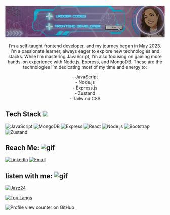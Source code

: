 ![Banner](https://github.com/uroobaCodes/uroobaCodes/blob/main/github%20banner.png)
<p align="center">
  I’m a self-taught frontend developer, and my journey began in May 2023. I’m a passionate learner, always eager to explore new technologies and stacks. While I’m mastering JavaScript, I’m also focusing on gaining more hands-on experience with Node.js, Express, and MongoDB. These are the technologies I’m dedicating most of my time and energy to:
</p>

<p align="center">
  - JavaScript<br>
  - Node.js<br>
  - Express.js<br>
  - Zustand<br>
  - Tailwind CSS
</p>


## Tech Stack <img src="https://media3.giphy.com/media/v1.Y2lkPTc5MGI3NjExeHo2bGc1b2E2bHh2eDV2eXhjZnhlc2ltMjZmcW91dTBlankwcXRtMiZlcD12MV9pbnRlcm5hbF9naWZfYnlfaWQmY3Q9Zw/ZgTR3UQ9XAWDvqy9jv/giphy.gif" width="70" /> 
![JavaScript](https://img.shields.io/badge/JavaScript-F7DF1E?style=for-the-badge&logo=javascript&logoColor=black)
![MongoDB](https://img.shields.io/badge/MongoDB-47A248?style=for-the-badge&logo=mongodb&logoColor=white)
![Express](https://img.shields.io/badge/Express.js-000000?style=for-the-badge&logo=express&logoColor=white)
![React](https://img.shields.io/badge/React-61DAFB?style=for-the-badge&logo=react&logoColor=black)
![Node.js](https://img.shields.io/badge/Node.js-339933?style=for-the-badge&logo=node.js&logoColor=white)
![Bootstrap](https://img.shields.io/badge/Bootstrap-7952B3?style=for-the-badge&logo=bootstrap&logoColor=white)
![Zustand](https://img.shields.io/badge/Zustand-3F3F3F?style=for-the-badge&logo=zustand&logoColor=white)

## Reach Me: <img src="https://media3.giphy.com/media/v1.Y2lkPTc5MGI3NjExcHJqaGxzZ3RsYmFkZzMwc3BrYmR4MWZxb3NibmIxNWRkYWE5M3MzZCZlcD12MV9pbnRlcm5hbF9naWZfYnlfaWQmY3Q9Zw/woJowrm6ZApWQnFzFS/giphy.gif" alt="gif" width="60" />
[![LinkedIn](https://img.shields.io/badge/LinkedIn-0A66C2?style=flat&logo=linkedin&logoColor=white)](https://www.linkedin.com/in/uroobacodes/)
[![Email](https://img.shields.io/badge/Email-D14836?style=flat&logo=gmail&logoColor=white)](mailto:urooba.codes@gmail.com)

## listen with me:  <img src="https://media2.giphy.com/media/v1.Y2lkPTc5MGI3NjExMWkzYmQxeHo2bzVoNWpvcXBycnEyODA3ZXAwaWtnd2tiMDJ4djJzYyZlcD12MV9pbnRlcm5hbF9naWZfYnlfaWQmY3Q9Zw/ujx5mh3uzBKuS79Yfe/giphy.gif" alt="gif" width="70" />
[![Jazz24](https://img.shields.io/badge/Jazz24-000000?style=flat&logo=music&logoColor=white)](https://www.jazz24.org/)

[![Top Langs](https://github-readme-stats.vercel.app/api/top-langs/?username=uroobaCodes)](https://github.com/anuraghazra/github-readme-stats)

![Profile view counter on GitHub](https://komarev.com/ghpvc/?username=uroobaCodes)


